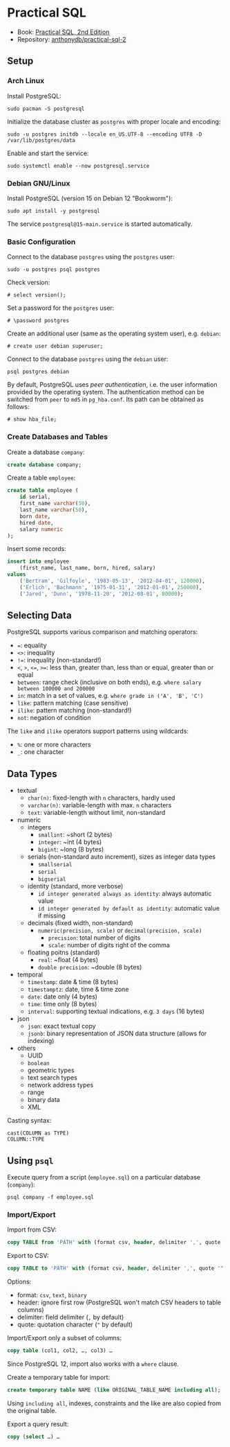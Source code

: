 # Practical SQL

- Book: [Practical SQL, 2nd Edition](https://github.com/anthonydb/practical-sql-2/)
- Repository: [anthonydb/practical-sql-2](https://github.com/anthonydb/practical-sql-2/)

## Setup

### Arch Linux

Install PostgreSQL:

    sudo pacman -S postgresql

Initialize the database cluster as `postgres` with proper locale and encoding:

    sudo -u postgres initdb --locale en_US.UTF-8 --encoding UTF8 -D /var/lib/postgres/data

Enable and start the service:

    sudo systemctl enable --now postgresql.service

### Debian GNU/Linux

Install PostgreSQL (version 15 on Debian 12 "Bookworm"):

    sudo apt install -y postgresql

The service `postgresql@15-main.service` is started automatically.

### Basic Configuration

Connect to the database `postgres` using the `postgres` user:

    sudo -u postgres psql postgres

Check version:

    # select version();

Set a password for the `postgres` user:

    # \password postgres

Create an additional user (same as the operating system user), e.g. `debian`:

    # create user debian superuser;

Connect to the database `postgres` using the `debian` user:

    psql postgres debian

By default, PostgreSQL uses _peer authentication_, i.e. the user information
provided by the operating system. The authentication method can be switched
from `peer` to `md5` in `pg_hba.conf`. Its path can be obtained as follows:

    # show hba_file;

### Create Databases and Tables

Create a database `company`:

```sql
create database company;
```

Create a table `employee`:

```sql
create table employee (
    id serial,
    first_name varchar(50),
    last_name varchar(50),
    born date,
    hired date,
    salary numeric
);
```

Insert some records:

```sql
insert into employee
    (first_name, last_name, born, hired, salary)
values
    ('Bertram', 'Gilfoyle', '1983-05-13', '2012-04-01', 120000),
    ('Erlich', 'Bachmann', '1975-01-31', '2012-01-01', 250000),
    ('Jared', 'Dunn', '1978-11-20', '2012-08-01', 80000);
```

## Selecting Data

PostgreSQL supports various comparison and matching operators:

- `=`: equality
- `<>`: inequality
- `!=`: inequality (non-standard!)
- `<`, `>`, `<=`, `>=`: less than, greater than, less than or equal, greater than or equal
- `between`: range check (inclusive on both ends), e.g. `where salary between 100000 and 200000`
- `in`: match in a set of values, e.g. `where grade in ('A', 'B', 'C')`
- `like`: pattern matching (case sensitive)
- `ilike`: pattern matching (non-standard!)
- `not`: negation of condition

The `like` and `ilike` operators support patterns using wildcards:

- `%`: one or more characters
- `_`: one character

## Data Types

- textual
    - `char(n)`: fixed-length with `n` characters, hardly used
    - `varchar(n)`: variable-length with max. `n` characters
    - `text`: variable-length without limit, non-standard
- numeric
    - integers
        - `smallint`: ~short (2 bytes)
        - `integer`: ~int (4 bytes)
        - `bigint`: ~long (8 bytes)
    - serials (non-standard auto increment), sizes as integer data types
        - `smallserial`
        - `serial`
        - `bigserial`
    - identity (standard, more verbose)
        - `id integer generated always as identity`: always automatic value
        - `id integer generated by default as identity`: automatic value if missing
    - decimals (fixed width, non-standard)
        - `numeric(precision, scale)` or `decimal(precision, scale)`
            - `precision`: total number of digits
            - `scale`: number of digits right of the comma
    - floating poitns (standard)
        - `real`: ~float (4 bytes)
        - `double precision`: ~double (8 bytes)
- temporal
    - `timestamp`: date & time (8 bytes)
    - `timestamptz`: date, time & time zone
    - `date`: date only (4 bytes)
    - `time`: time only (8 bytes)
    - `interval`: supporting textual indications, e.g. `3 days` (16 bytes)
- json
    - `json`: exact textual copy
    - `jsonb`: binary representation of JSON data structure (allows for indexing)
- others
    - UUID
    - `boolean`
    - geometric types
    - text search types
    - network address types
    - range
    - binary data
    - XML

Casting syntax:

    cast(COLUMN as TYPE)
    COLUMN::TYPE

## Using `psql`

Execute query from a script (`employee.sql`) on a particular database (`company`):

    psql company -f employee.sql

### Import/Export

Import from CSV:

```sql
copy TABLE from 'PATH' with (format csv, header, delimiter ',', quote '"');
```

Export to CSV:

```sql
copy TABLE to 'PATH' with (format csv, header, delimiter ',', quote '"');
```

Options:

- format: `csv`, `text`, `binary`
- header: ignore first row (PostgreSQL won't match CSV headers to table columns)
- delimiter: field delimiter (`,` by default)
- quote: quotation character (`"` by default)

Import/Export only a subset of columns:

```sql
copy table (col1, col2, …, col3) …
```

Since PostgreSQL 12, import also works with a `where` clause.

Create a temporary table for import:

```sql
create temporary table NAME (like ORIGINAL_TABLE_NAME including all);
```

Using `including all`, indexes, constraints and the like are also copied from the original table.

Export a query result:

```sql
copy (select …) …
```
